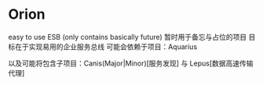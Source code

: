 # Orion
easy to use ESB (only contains basically future)
暂时用于备忘与占位的项目 目标在于实现易用的企业服务总线  可能会依赖于项目：Aquarius 


以及可能将包含子项目：Canis(Major|Minor)[服务发现] 与 Lepus[数据高速传输代理]  
